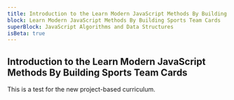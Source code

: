 ```yaml
---
title: Introduction to the Learn Modern JavaScript Methods By Building Football Team Cards
block: Learn Modern JavaScript Methods By Building Sports Team Cards
superBlock: JavaScript Algorithms and Data Structures
isBeta: true
---
```


## Introduction to the Learn Modern JavaScript Methods By Building Sports Team Cards

This is a test for the new project-based curriculum.
